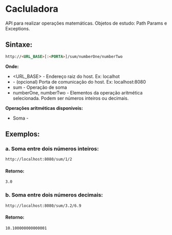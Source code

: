 # Cacluladora

API para realizar operações matemáticas.
Objetos de estudo: Path Params e Exceptions.

## Sintaxe:

```HTML
http://<URL_BASE>[:<PORTA>]/sum/numberOne/numberTwo
```

**Onde:**

* <URL_BASE> - Endereço raiz do host. Ex: localhot
* <PORTA> - (opcional) Porta de comunicação do host. Ex: localhost:8080
* sum - Operação de soma
* numberOne, numberTwo - Elementos da operação aritmética selecionada. Podem ser números inteiros ou decimais.

**Operações aritméticas disponiveis:**

* Soma -

## Exemplos:

### a. Soma entre dois números inteiros:

```HTML
http://localhost:8080/sum/1/2
```

#### Retorno:

```HTML
3.0
```

### b. Soma entre dois números decimais:

```HTML
http://localhost:8080/sum/3.2/6.9
```

#### Retorno:

```HTML
10.100000000000001
```
